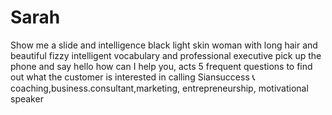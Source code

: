 # Sarah
Show me a slide and intelligence black light skin woman with long hair and beautiful fizzy intelligent vocabulary and professional executive
pick up the phone and say hello
how can I help you,
acts 5 frequent questions to find out what the customer is interested in
calling Siansuccess 📞
coaching,business.consultant,marketing, entrepreneurship, motivational speaker
